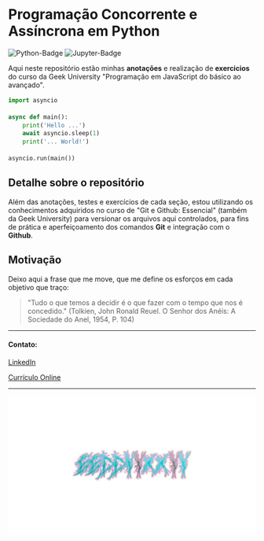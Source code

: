 # Programação Concorrente e Assíncrona em Python

<div>
<img src =
"https://img.shields.io/badge/python-3670A0?style=for-the-badge&logo=python&logoColor=ffdd54"
alt="Python-Badge">
<img src =
"https://img.shields.io/badge/jupyter-%23FA0F00.svg?style=for-the-badge&logo=jupyter&logoColor=white"
alt="Jupyter-Badge">
</div>

Aqui neste repositório estão minhas **anotações** e realização de **exercicios** do curso da Geek University
"Programação em JavaScript do básico ao avançado".

```python
import asyncio

async def main():
    print('Hello ...')
    await asyncio.sleep(1)
    print('... World!')

asyncio.run(main())
```

## Detalhe sobre o repositório

Além das anotações, testes e exercícios de cada seção, estou utilizando os
conhecimentos adquiridos no curso de "Git e Github: Essencial" (também da Geek University)
para versionar os arquivos aqui controlados, para fins  de prática e aperfeiçoamento dos
comandos **Git** e integração com o **Github**.

## Motivação

Deixo aqui a frase que me move, que me define os esforços em cada objetivo que traço:

> "Tudo o que temos a decidir é o que fazer com o tempo que nos é concedido."
> (Tolkien, John Ronald Reuel. O Senhor dos Anéis: A Sociedade do Anel, 1954, P. 104)

---

#### Contato:

[LinkedIn](https://www.linkedin.com/in/eeddyyxxyy/ "Para contato profissional")

[Currículo Online](https://eddyyxxyy.github.io/#home "Realizado no curso de Git e Github: Essencial")

---

![Eddy](logo.png)
